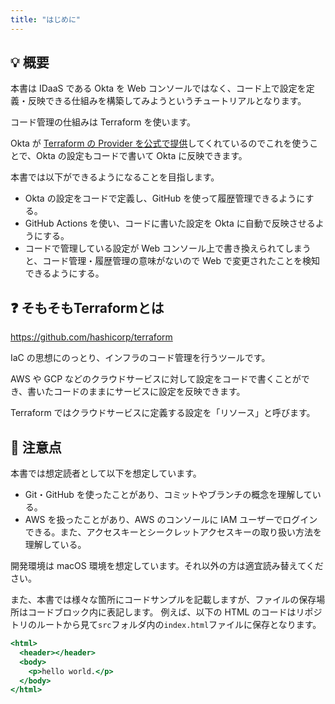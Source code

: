 ```yaml
---
title: "はじめに"
---
```


## 💡 概要

本書は IDaaS である Okta を Web コンソールではなく、コード上で設定を定義・反映できる仕組みを構築してみようというチュートリアルとなります。

コード管理の仕組みは Terraform を使います。

Okta が [Terraform の Provider を公式で提供](https://registry.terraform.io/providers/okta/okta/latest/docs)してくれているのでこれを使うことで、Okta の設定もコードで書いて Okta に反映できます。

本書では以下ができるようになることを目指します。

- Okta の設定をコードで定義し、GitHub を使って履歴管理できるようにする。
- GitHub Actions を使い、コードに書いた設定を Okta に自動で反映させるようにする。
- コードで管理している設定が Web コンソール上で書き換えられてしまうと、コード管理・履歴管理の意味がないので Web で変更されたことを検知できるようにする。

## ❓ そもそもTerraformとは

<https://github.com/hashicorp/terraform>

IaC の思想にのっとり、インフラのコード管理を行うツールです。

AWS や GCP などのクラウドサービスに対して設定をコードで書くことができ、書いたコードのままにサービスに設定を反映できます。

Terraform ではクラウドサービスに定義する設定を「リソース」と呼びます。

## 🙋 注意点

本書では想定読者として以下を想定しています。

- Git・GitHub を使ったことがあり、コミットやブランチの概念を理解している。
- AWS を扱ったことがあり、AWS のコンソールに IAM ユーザーでログインできる。また、アクセスキーとシークレットアクセスキーの取り扱い方法を理解している。

開発環境は macOS 環境を想定しています。それ以外の方は適宜読み替えてください。

また、本書では様々な箇所にコードサンプルを記載しますが、ファイルの保存場所はコードブロック内に表記します。
例えば、以下の HTML のコードはリポジトリのルートから見て`src`フォルダ内の`index.html`ファイルに保存となります。

```html:./src/index.html
<html>
  <header></header>
  <body>
    <p>hello world.</p>
  </body>
</html>
```
